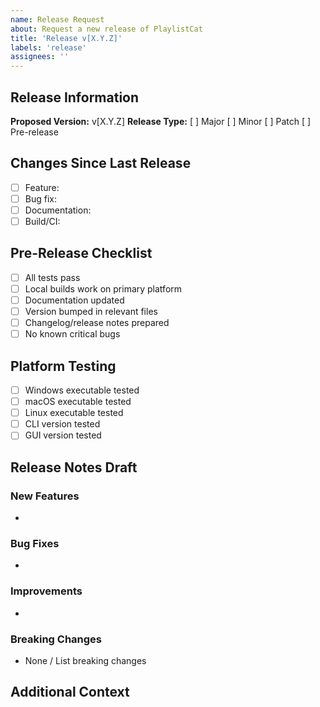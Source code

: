 ```yaml
---
name: Release Request
about: Request a new release of PlaylistCat
title: 'Release v[X.Y.Z]'
labels: 'release'
assignees: ''
---
```


## Release Information

**Proposed Version:** v[X.Y.Z]
**Release Type:** [ ] Major [ ] Minor [ ] Patch [ ] Pre-release

## Changes Since Last Release

<!-- List major changes, features, and bug fixes -->

- [ ] Feature:
- [ ] Bug fix:
- [ ] Documentation:
- [ ] Build/CI:

## Pre-Release Checklist

- [ ] All tests pass
- [ ] Local builds work on primary platform
- [ ] Documentation updated
- [ ] Version bumped in relevant files
- [ ] Changelog/release notes prepared
- [ ] No known critical bugs

## Platform Testing

- [ ] Windows executable tested
- [ ] macOS executable tested
- [ ] Linux executable tested
- [ ] CLI version tested
- [ ] GUI version tested

## Release Notes Draft

<!-- Proposed release notes content -->

### New Features
-

### Bug Fixes
-

### Improvements
-

### Breaking Changes
- None / List breaking changes

## Additional Context

<!-- Any additional context about the release -->
